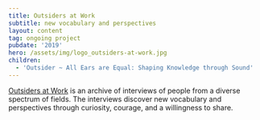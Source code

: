 ```yaml
---
title: Outsiders at Work
subtitle: new vocabulary and perspectives
layout: content
tag: ongoing project
pubdate: '2019'
hero: /assets/img/logo_outsiders-at-work.jpg
children:
  - 'Outsider ~ All Ears are Equal: Shaping Knowledge through Sound'
---
```

[Outsiders at Work](https://outsidersatwork.wordpress.com/) is an archive of interviews of people from a diverse spectrum of fields. The interviews discover new vocabulary and perspectives through curiosity, courage, and a willingness to share.
